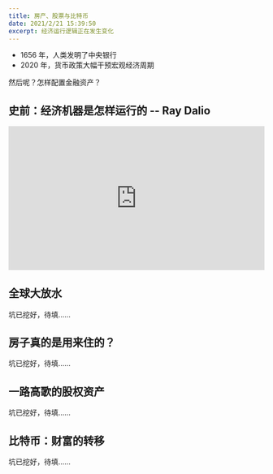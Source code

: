 ```yaml
---
title: 房产、股票与比特币
date: 2021/2/21 15:39:50
excerpt: 经济运行逻辑正在发生变化
---
```


- 1656 年，人类发明了中央银行
- 2020 年，货币政策大幅干预宏观经济周期

然后呢？怎样配置金融资产？


## 史前：经济机器是怎样运行的 -- Ray Dalio

<div style="position: relative; height:0; padding-bottom: 56.25%">
<iframe style="position: absolute; left:0; top:0; width:100%; height:100%"
 src="https://www.youtube.com/embed/rFV7wdEX-Mo"
 width="854" height="480" frameborder="0" allow="accelerometer; autoplay; encrypted-media; gyroscope; picture-in-picture" allowfullscreen></iframe>
</div>


## 全球大放水

坑已挖好，待填……


## 房子真的是用来住的？

坑已挖好，待填……


## 一路高歌的股权资产

坑已挖好，待填……


## 比特币：财富的转移

坑已挖好，待填……

